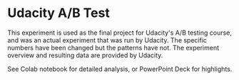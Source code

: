 # Udacity A/B Test

This experiment is used as the final project for Udacity's A/B testing course, and was an actual experiment that was run by Udacity. The specific numbers have been changed but the patterns have not. The experiment overview and resulting data are provided by Udacity.

See Colab notebook for detailed analysis, or PowerPoint Deck for highlights.
